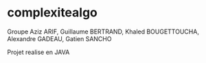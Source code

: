 # complexitealgo

Groupe Aziz ARIF, Guillaume BERTRAND, Khaled BOUGETTOUCHA, Alexandre GADEAU, Gatien SANCHO

Projet realise en JAVA
